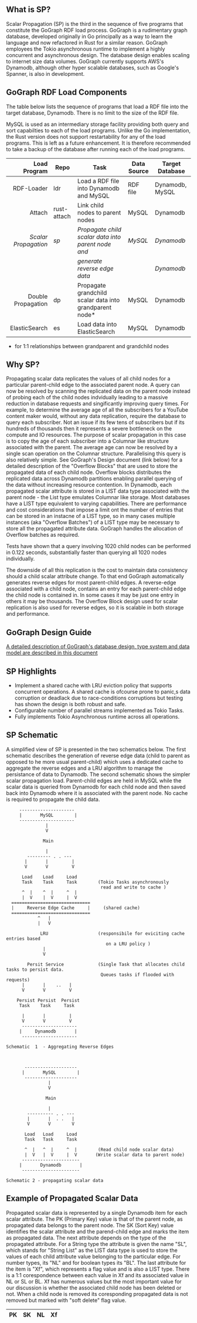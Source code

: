 ## What is SP?

Scalar Propagation (SP) is the third in the sequence of five programs that constitute the GoGraph RDF load process.  GoGraph is a rudimentary graph database, developed originally in Go principally as a way to learn the language and now refactored in Rust for a similar reason. GoGraph employees the Tokio asynchronous runtime to implement a highly concurrent and asynchronous design. The database design enables scaling to internet size data volumes. GoGraph currently supports AWS's Dynamodb, although other hyper scalable databases, such as Google's Spanner, is also in development. 

## GoGraph RDF Load Components

The table below lists the sequence of programs that load a RDF file into the target database, Dynamodb. There is no limit to the size of the RDF file. 

MySQL is used as an intermediary storage facility providing both query and sort capabilties to each of the load programs. Unlike the Go implementation, the Rust version does not support restartability for any of the load programs. This is left as a future enhancement. It is therefore recommended to take a backup of the database after running each of the load programs. 

| Load Program           |  Repo       |  Task                                                   |  Data Source           | Target Database |
|-----------------------:|-------------|---------------------------------------------------------|------------------------|-----------------|
|  RDF-Loader            |   ldr       | Load a RDF file into Dynamodb and MySQL                 |  RDF file              | Dynamodb, MySQL |
|  Attach                | rust-attach | Link child nodes to parent nodes                        |  MySQL           | Dynamodb        |
|  _Scalar Propagation_  |   _sp_      | _Propagate child scalar data into parent node and_      |  _MySQL_        | _Dynamodb_      |
|                        |             | _generate reverse edge data_                            |      | _Dynamodb_      |
|  Double Propagation    |   dp        | Propagate grandchild scalar data into grandparent node* |  MySQL           | Dynamodb        |
|  ElasticSearch         |   es        | Load data into ElasticSearch                            |  MySQL          | Dynamodb        |


* for 1:1 relationships between grandparent and grandchild nodes

## Why SP? ##

Propagating scalar data replicates the values of all child nodes for a particular parent-child edge to the associated parent node. A query can now be resolved by scanning the replicated data on the parent node instead of probing each of the child nodes indvidually leading to a massive reduction in database requests and  singificantly improving query times.  For example, to determine the average age of all the subscribers for a YouTube content maker would, without any data replication, require the database to query each subscriber. Not an issue if its few tens of subscribers but if its hundreds of thousands then it represents a severe bottleneck on the compute and IO resources. The purpose of scalar propagation in this case is to copy the age of each subscriber into a Columnar like structure associated with the parent. The average age can now be resolved by a single scan operation on the Columnar structure. Parallelising this query is also relatively simple. See GoGraph's Design document (link below) for a detailed description of the "Overflow Blocks" that are used to store the propagated data of each child node. Overflow blocks distributes the replicated data across Dynamodb partitions enabling parallel querying of the data without increasing resource contention. In Dynamodb, each propagated scalar attribute is stored in a LIST data type associated with the parent node - the List type emulates Columnar like storage. Most databases have a LIST type equivalent to varying capabilities. There are performance and cost considerations that impose a limit ont the number of entries that can be stored in an instacne of a LIST type, so in many cases multiple instances (aka "Overflow Batches") of a LIST type may be necessary to store all the propagated attribute data. GoGraph handles the allocation of Overflow batches as required.

Tests have shown that a query involving 1020 child nodes can be performed in 0.122 seconds, substantially faster than querying all 1020 nodes individually.

The downside of all this replication is the cost to maintain data consistency should a child scalar attribute change. To that end GoGraph automatically generates reverse edges for most parent-child edges. A reverse-edge associated with a child node, contains an entry for each parent-child edge the child node is contained in. In some cases it may be just one entry in others it may be thousands. The Overflow Block design used for scalar replication is also used for reverse edges, so it is scalable in both storage and performance.

## GoGraph Design Guide ##

[A detailed description of GoGraph's database design, type system and data model are described in this document](docs/GoGraph-Design-Guide.pdf)

## SP Highlights ##

* Implement a shared cache with LRU eviction policy that supports concurrent operations. A shared cache is ofcourse prone to panic,s data corruption or deadlack due to race-conditions corruptions but testing has shown the design is both robust and safe.
* Configurable number of parallel streams implemented as Tokio Tasks.
* Fully implements Tokio Asynchronous runtime across all operations.

## SP Schematic ##

A simplified view of SP is presented in the two schematics below. The first schematic describes the generation of reverse edge data  (child to parent as opposed to he more usual parent-child) which uses a dedicated cache to aggregate the reverse edges and a LRU algorithm to manage the persistance of data to Dynamodb.  The second schematic shows the simpler scalar propagation load.  Parent-child edges are held in MySQL while the scalar data is queried from Dynamodb for each child node and then saved back into Dynamodb where it is associated with the parent node. No cache is required to propagate the child data.

         ---------------------
         |       MySQL        |
         ---------------------
                   |
                   V

                  Main

                   |
            --------- . . ---      
           |       |         |
           V       V         V

          Load    Load     Load
          Task    Task     Task        (Tokio Tasks asynchronously 
                                        read and write to cache )
          ^  |    ^  |     ^  |         
          |  V    |  V     |  V
      ==============================
      |     Reverse Edge Cache     |     (shared cache)
      ==============================
                ^   |
                |   V

                 LRU                   (responsibile for eviciting cache entries based
                                          on a LRU policy )
                  |                              
                  V

            Persit Service             (Single Task that allocates child tasks to persist data.
                                        Queues tasks if flooded with requests)
          |       |    ..   |             
          V       V         V

        Persist Persist  Persist
         Task    Task     Task

          |       |         |
          V       V         V
          ---------------------
         |     Dynamodb       |
          ---------------------

    Schematic  1  - Aggregating Reverse Edges



           --------------------
          |       MySQL        |
           --------------------
                    |
                    V

                   Main
                   
                    |
            ---------- . . ---       
            |       |  . .   |
            V       V        V

           Load   Load     Load
           Task   Task     Task

           ^  |   ^  |     ^  |        (Read child node scalar data)
           |  V   |  V     |  V       (Write scalar data to parent node)
          ----------------------
         |       Dynamodb       |
          ----------------------

    Schematic 2 - propagating scalar data

## Example of Propagated Scalar Data ##

Propagated scalar data is represented by a single Dynamodb item for each scalar attribute. The PK (Primary Key) value is that of the parent node, as propagated data belongs to the parent node. The SK (Sort Key) value identifies the scalar attribute and the parend-child edge and marks the item as propagated data. The next attribute depends on the type of the propagated attribute. For a String type the attribute is given the name "SL", which stands for "String List" as the LIST data type is used to store the values of each child attribute value belonging to the particular edge. For number types, its "NL" and for boolean types its "BL". The last attribute for the item is "Xf", which represents a flag value and is also a LIST type. There is a 1:1 corespondence between each value in Xf and its associated value in NL or SL or BL. Xf has numerous values but the most important value for our discussion is whether the associated child node has been deleted or not. When a child node is removed its coresponding propagated data is not removed but marked with "soft delete" flag value. 


| PK                             |  SK             |  NL                                          |   Xf                                       | 
|--------------------------------|-----------------|----------------------------------------------|--------------------------------------------|



